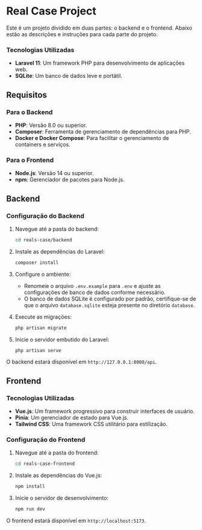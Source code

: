 # Real Case Project

Este é um projeto dividido em duas partes: o backend e o frontend. Abaixo estão as descrições e instruções para cada parte do projeto.

### Tecnologias Utilizadas
- **Laravel 11**: Um framework PHP para desenvolvimento de aplicações web.
- **SQLite**: Um banco de dados leve e portátil.

## Requisitos

### Para o Backend
- **PHP**: Versão 8.0 ou superior.
- **Composer**: Ferramenta de gerenciamento de dependências para PHP.
- **Docker e Docker Compose**: Para facilitar o gerenciamento de containers e serviços.

### Para o Frontend
- **Node.js**: Versão 14 ou superior.
- **npm**: Gerenciador de pacotes para Node.js.

## Backend

### Configuração do Backend

1. Navegue até a pasta do backend:
    ```bash
    cd reals-case/backend
    ```

2. Instale as dependências do Laravel:
    ```bash
    composer install
    ```

3. Configure o ambiente:
    - Renomeie o arquivo `.env.example` para `.env` e ajuste as configurações de banco de dados conforme necessário.
    - O banco de dados SQLite é configurado por padrão, certifique-se de que o arquivo `database.sqlite` esteja presente no diretório `database`.

4. Execute as migrações:
    ```bash
    php artisan migrate
    ```

5. Inicie o servidor embutido do Laravel:
    ```bash
    php artisan serve
    ```

O backend estará disponível em `http://127.0.0.1:8000/api`.

## Frontend

### Tecnologias Utilizadas
- **Vue.js**: Um framework progressivo para construir interfaces de usuário.
- **Pinia**: Um gerenciador de estado para Vue.js.
- **Tailwind CSS**: Uma framework CSS utilitário para estilização.

### Configuração do Frontend

1. Navegue até a pasta do frontend:
    ```bash
    cd reals-case-frontend
    ```

2. Instale as dependências do Vue.js:
    ```bash
    npm install
    ```

3. Inicie o servidor de desenvolvimento:
    ```bash
    npm run dev
    ```

O frontend estará disponível em `http://localhost:5173`.
